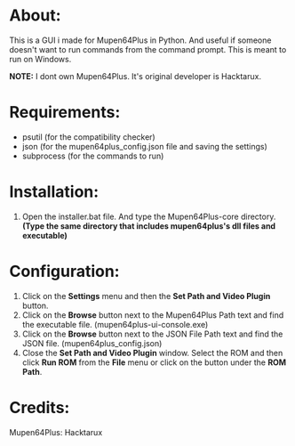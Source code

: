 

# About: 
This is a GUI i made for Mupen64Plus in Python. And useful if someone doesn't want to run commands from the command prompt.
This is meant to run on Windows.

**NOTE:** I dont own Mupen64Plus. It's original developer is Hacktarux. 

# Requirements:

- psutil (for the compatibility checker)
- json (for the mupen64plus_config.json file and saving the settings)
- subprocess (for the commands to run)

# Installation:

1. Open the installer.bat file. And type the Mupen64Plus-core directory. **(Type the same directory that includes mupen64plus's dll files and executable)**

# Configuration:

1. Click on the **Settings** menu and then the **Set Path and Video Plugin** button.
2. Click on the **Browse** button next to the Mupen64Plus Path text and find the executable file. (mupen64plus-ui-console.exe)
3. Click on the **Browse** button next to the JSON File Path text and find the JSON file. (mupen64plus_config.json)
4. Close the **Set Path and Video Plugin** window. Select the ROM and then click **Run ROM** from the **File** menu or click on the button under the **ROM Path**.


# Credits:

Mupen64Plus: Hacktarux
